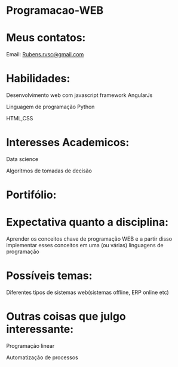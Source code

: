 # Programacao-WEB

# Meus contatos:

Email: Rubens.rvsc@gmail.com

# Habilidades:

Desenvolvimento web com javascript framework AngularJs

Linguagem de programação Python

HTML,CSS 

# Interesses Academicos:

Data science

Algoritmos de tomadas de decisão

# Portifólio:

# Expectativa quanto a disciplina:

Aprender os conceitos chave de programação WEB e a partir disso implementar esses conceitos em uma (ou várias) linguagens de programação

# Possíveis temas:

Diferentes tipos de sistemas web(sistemas offline, ERP online etc)

# Outras coisas que julgo interessante:

Programação linear

Automatização de processos



